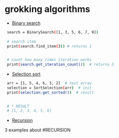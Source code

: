 
# grokking algorithms

 


 - [Binary search](https://github.com/muhammadusufs/grokking_algorithms/blob/main/binary_search.py)
 ```bash
  search = BinarySearch([1, 3, 5, 6, 7, 9])
  
  # search item
  print(search.find_item(3)) # returns 1 

  
  # count how many times iteration works
  print(search.get_iteration_count())  # returns 3
```


 - [Selection sort](https://github.com/muhammadusufs/grokking_algorithms/blob/main/selection_sort.py)
 ```bash
  arr = [1, 5, 4, 6, 3, 2]  # test array
  selection = SortSelection(arr)  # init
  print(selection.get_sorted())  # result

  
  # * RESULT
  # [1, 2, 3, 4, 5, 6]

  ```



 - [Recursion](https://github.com/muhammadusufs/grokking_algorithms/blob/main/recursion.py)

 3 examples about #RECURSION
